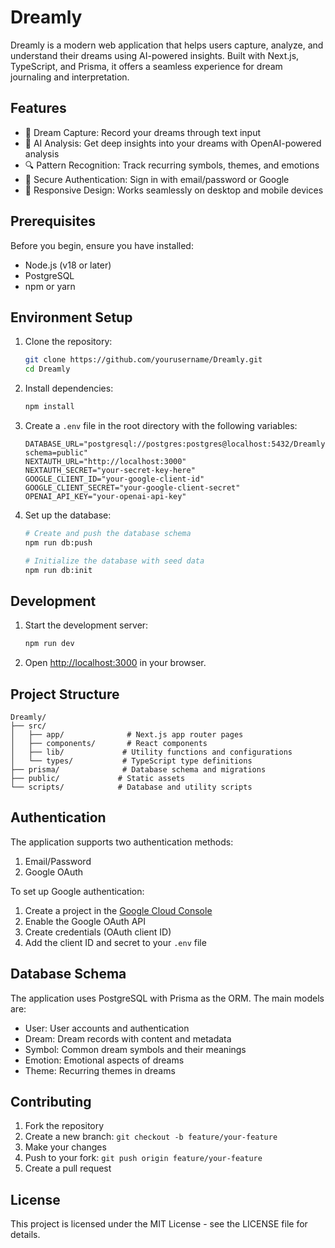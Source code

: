 # Dreamly

Dreamly is a modern web application that helps users capture, analyze, and understand their dreams using AI-powered insights. Built with Next.js, TypeScript, and Prisma, it offers a seamless experience for dream journaling and interpretation.

## Features

- 🌙 Dream Capture: Record your dreams through text input
- 🤖 AI Analysis: Get deep insights into your dreams with OpenAI-powered analysis
- 🔍 Pattern Recognition: Track recurring symbols, themes, and emotions
- 🔐 Secure Authentication: Sign in with email/password or Google
- 📱 Responsive Design: Works seamlessly on desktop and mobile devices

## Prerequisites

Before you begin, ensure you have installed:
- Node.js (v18 or later)
- PostgreSQL
- npm or yarn

## Environment Setup

1. Clone the repository:
   ```bash
   git clone https://github.com/yourusername/Dreamly.git
   cd Dreamly
   ```

2. Install dependencies:
   ```bash
   npm install
   ```

3. Create a `.env` file in the root directory with the following variables:
   ```env
   DATABASE_URL="postgresql://postgres:postgres@localhost:5432/Dreamly?schema=public"
   NEXTAUTH_URL="http://localhost:3000"
   NEXTAUTH_SECRET="your-secret-key-here"
   GOOGLE_CLIENT_ID="your-google-client-id"
   GOOGLE_CLIENT_SECRET="your-google-client-secret"
   OPENAI_API_KEY="your-openai-api-key"
   ```

4. Set up the database:
   ```bash
   # Create and push the database schema
   npm run db:push

   # Initialize the database with seed data
   npm run db:init
   ```

## Development

1. Start the development server:
   ```bash
   npm run dev
   ```

2. Open [http://localhost:3000](http://localhost:3000) in your browser.

## Project Structure

```
Dreamly/
├── src/
│   ├── app/              # Next.js app router pages
│   ├── components/       # React components
│   ├── lib/             # Utility functions and configurations
│   └── types/           # TypeScript type definitions
├── prisma/              # Database schema and migrations
├── public/             # Static assets
└── scripts/            # Database and utility scripts
```

## Authentication

The application supports two authentication methods:
1. Email/Password
2. Google OAuth

To set up Google authentication:
1. Create a project in the [Google Cloud Console](https://console.cloud.google.com)
2. Enable the Google OAuth API
3. Create credentials (OAuth client ID)
4. Add the client ID and secret to your `.env` file

## Database Schema

The application uses PostgreSQL with Prisma as the ORM. The main models are:
- User: User accounts and authentication
- Dream: Dream records with content and metadata
- Symbol: Common dream symbols and their meanings
- Emotion: Emotional aspects of dreams
- Theme: Recurring themes in dreams

## Contributing

1. Fork the repository
2. Create a new branch: `git checkout -b feature/your-feature`
3. Make your changes
4. Push to your fork: `git push origin feature/your-feature`
5. Create a pull request

## License

This project is licensed under the MIT License - see the LICENSE file for details.
